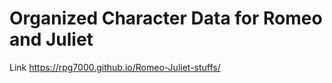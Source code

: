 # Organized Character Data for Romeo and Juliet

Link https://rpg7000.github.io/Romeo-Juliet-stuffs/
